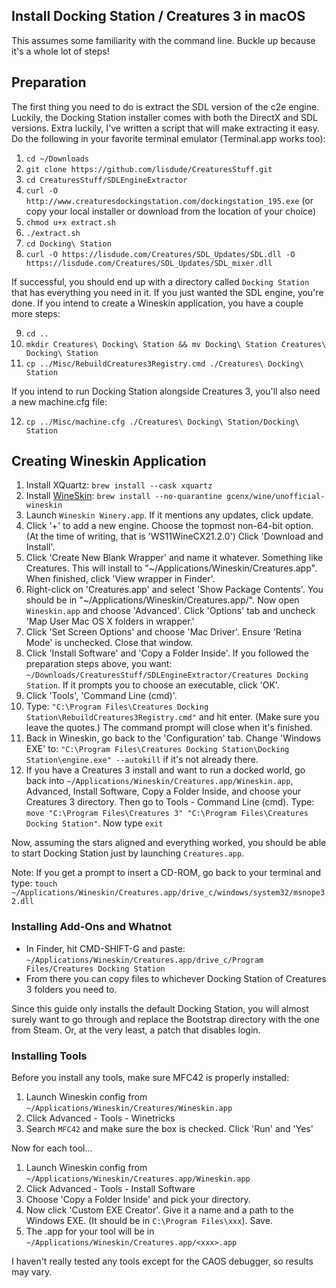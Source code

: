 ## Install Docking Station / Creatures 3 in macOS
This assumes some familiarity with the command line. Buckle up because it's a whole lot of steps!

## Preparation
The first thing you need to do is extract the SDL version of the c2e engine. Luckily, the Docking Station installer comes with both the DirectX and SDL versions. Extra luckily, I've written a script that will make extracting it easy. Do the following in your favorite terminal emulator (Terminal.app works too):
1. `cd ~/Downloads`
2. `git clone https://github.com/lisdude/CreaturesStuff.git`
3. `cd CreaturesStuff/SDLEngineExtractor`
4. `curl -O http://www.creaturesdockingstation.com/dockingstation_195.exe` (or copy your local installer or download from the location of your choice)
5. `chmod u+x extract.sh`
6. `./extract.sh`
7. `cd Docking\ Station`
8. `curl -O https://lisdude.com/Creatures/SDL_Updates/SDL.dll -O https://lisdude.com/Creatures/SDL_Updates/SDL_mixer.dll`

If successful, you should end up with a directory called `Docking Station` that has everything you need in it. If you just wanted the SDL engine, you're done. If you intend to create a Wineskin application, you have a couple more steps:

9. `cd ..`
10. `mkdir Creatures\ Docking\ Station && mv Docking\ Station Creatures\ Docking\ Station`
11. `cp ../Misc/RebuildCreatures3Registry.cmd ./Creatures\ Docking\ Station`

If you intend to run Docking Station alongside Creatures 3, you'll also need a new machine.cfg file:

12. `cp ../Misc/machine.cfg ./Creatures\ Docking\ Station/Docking\ Station` 

## Creating Wineskin Application
1. Install XQuartz: `brew install --cask xquartz`
2. Install [WineSkin](https://github.com/Gcenx/WineskinServer): `brew install --no-quarantine gcenx/wine/unofficial-wineskin`
3. Launch `Wineskin Winery.app`. If it mentions any updates, click update.
4. Click '+' to add a new engine. Choose the topmost non-64-bit option. (At the time of writing, that is 'WS11WineCX21.2.0') Click 'Download and Install'.
5. Click 'Create New Blank Wrapper' and name it whatever. Something like Creatures. This will install to "~/Applications/Wineskin/Creatures.app". When finished, click 'View wrapper in Finder'.
6. Right-click on 'Creatures.app' and select 'Show Package Contents'. You should be in "~/Applications/Wineskin/Creatures.app/". Now open `Wineskin.app` and choose 'Advanced'. Click 'Options' tab and uncheck 'Map User Mac OS X folders in wrapper.' 
7. Click 'Set Screen Options' and choose 'Mac Driver'. Ensure 'Retina Mode' is unchecked. Close that window.
8. Click 'Install Software' and 'Copy a Folder Inside'. If you followed the preparation steps above, you want: `~/Downloads/CreaturesStuff/SDLEngineExtractor/Creatures Docking Station`. If it prompts you to choose an executable, click 'OK'.
9. Click 'Tools', 'Command Line (cmd)'.
10. Type: `"C:\Program Files\Creatures Docking Station\RebuildCreatures3Registry.cmd"` and hit enter. (Make sure you leave the quotes.) The command prompt will close when it's finished.
11. Back in Wineskin, go back to the 'Configuration' tab. Change 'Windows EXE' to: `"C:\Program Files\Creatures Docking Station\Docking Station\engine.exe" --autokill` if it's not already there.
12. If you have a Creatures 3 install and want to run a docked world, go back into `~/Applications/Wineskin/Creatures.app/Wineskin.app`, Advanced, Install Software, Copy a Folder Inside, and choose your Creatures 3 directory. Then go to Tools - Command Line (cmd). Type: `move "C:\Program Files\Creatures 3" "C:\Program Files\Creatures Docking Station"`. Now type `exit`

Now, assuming the stars aligned and everything worked, you should be able to start Docking Station just by launching `Creatures.app`.

Note: If you get a prompt to insert a CD-ROM, go back to your terminal and type: `touch ~/Applications/Wineskin/Creatures.app/drive_c/windows/system32/msnope32.dll`

### Installing Add-Ons and Whatnot
- In Finder, hit CMD-SHIFT-G and paste: `~/Applications/Wineskin/Creatures.app/drive_c/Program Files/Creatures Docking Station`
- From there you can copy files to whichever Docking Station of Creatures 3 folders you need to.

Since this guide only installs the default Docking Station, you will almost surely want to go through and replace the Bootstrap directory with the one from Steam. Or, at the very least, a patch that disables login.

### Installing Tools
Before you install any tools, make sure MFC42 is properly installed:
1. Launch Wineskin config from `~/Applications/Wineskin/Creatures/Wineskin.app`
2. Click Advanced - Tools - Winetricks
3. Search `MFC42` and make sure the box is checked. Click 'Run' and 'Yes'

Now for each tool...
1. Launch Wineskin config from `~/Applications/Wineskin/Creatures.app/Wineskin.app`
2. Click Advanced - Tools - Install Software
3. Choose 'Copy a Folder Inside' and pick your directory.
4. Now click 'Custom EXE Creator'. Give it a name and a path to the Windows EXE. (It should be in `C:\Program Files\xxx`). Save.
5. The .app for your tool will be in `~/Applications/Wineskin/Creatures.app/<xxx>.app`

I haven't really tested any tools except for the CAOS debugger, so results may vary.
